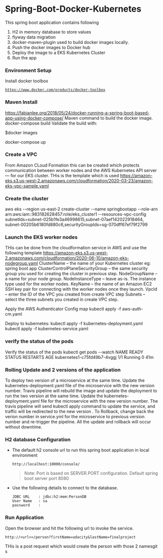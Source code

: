# Spring-Boot-Docker-Kubernetes
This spring boot application contains following
1. H2 in memory database to store values
2. flyway data migration
3. docker-maven-plugin used to build docker images locally.
5. Push the docker images to Docker hub
4. Deploy the image to a EKS Kubernetes Cluster
5. Run the app
 
### Environment Setup
Install docker toolbox

[`https://www.docker.com/products/docker-toolbox`](https://www.docker.com/products/docker-toolbox)

### Maven Install
https://fabianlee.org/2018/05/24/docker-running-a-spring-boot-based-app-using-docker-compose/
Maven command to build the docker image.
 docker-compose build
Validate the build with:

$docker images

docker-compose up

### Create a VPC
From Amazon CLoud Formation this can be created which protects communication between worker nodes 
and the AWS Kubernetes API server— for our EKS cluster.
THis is the template which is used
https://amazon-eks.s3.us-west-2.amazonaws.com/cloudformation/2020-03-23/amazon-eks-vpc-sample.yaml

### Create the cluster
aws eks --region us-east-2 create-cluster 
--name springbootapp 
--role-arn arn:aws:iam::983182628457:role/eks_cluster1 
--resources-vpc-config subnetIds=subnet-025b1fe3a46998615,subnet-07aef142022918464,
subnet-00205b6180fd880c6,securityGroupIds=sg-070dff67ef79f2799

### Launch the EKS worker nodes
THis can be done from the cloudformation service in AWS and use the following template
https://amazon-eks.s3.us-west-2.amazonaws.com/cloudformation/2020-06-10/amazon-eks-nodegroup.yaml
ClusterName – the name of your Kubernetes cluster eg: spring boot app
ClusterControlPlaneSecurityGroup – the same security group you used for creating the cluster in previous step.
NodeGroupName – a name for your node group.
NodeInstanceType – leave as-is. The instance type used for the worker nodes.
KeyName – the name of an Amazon EC2 SSH key pair for connecting with the worker nodes once they launch.
VpcId – enter the ID of the VPC you created from create VPC step
Subnets – select the three subnets you created in create VPC step.


Apply the AWS Authenticator Config map
kubectl apply -f aws-auth-cm.yaml

Deploy to kubernetes:
kubectl apply -f kubernetes-deployment.yaml
kubectl apply -f kubernetes-service.yaml

### verify the status of the pods
Verify the status of the pods 
kubectl get pods --watch
NAME                          READY   STATUS    RESTARTS   AGE
kubernetes1-c75fd49b7-4vggj   1/1     Running   0          41m


### Rolling Update and 2 versions of the application
To deploy two version of a microservice at the same time. 
Update the kubernetes-deployment.yaml file of the microservice with the new version number.
Travis pipeline will rebuild the image and update the deployment to run the two version at the same time. 
Update the kubernetes-deployment.yaml file for the microservice with the new version number. The travis
pipeline will send kubectl apply command to update the service, and traffic will be redirected to the new version .
To Rollback, change back the verion number in service.yml for the microservice to previous version number and re-trigger the pipeline.
All the update and rollback will occur without downtime.

### H2 database Configuration

* The default h2 console url to run this spring boot application in local environment

    ````
    http://localhost:10000/console/
    ````
    > Note: Port is based on SERVER.PORT configuration. Default spring boot server port 8080


* Use the following details to connect to the database.

    ````
    JDBC URL    : jdbc:h2:mem:PersonDB
    User Name   : sa
    password    :
    ````
### Run Application

Open the browser and hit the following url to invoke the service.
````
http://<url>>/person?firstName=udacity&lastName=finalproject
````
THis is a post request which would create the person with those 2 namesgit s
